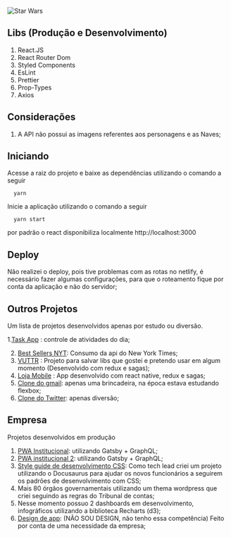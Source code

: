 ![Star Wars](https://upload.wikimedia.org/wikipedia/commons/6/6c/Star_Wars_Logo.svg)

## Libs (Produção e Desenvolvimento)

1. React.JS
1. React Router Dom
1. Styled Components
1. EsLint
1. Prettier
1. Prop-Types
1. Axios

## Considerações

1. A API não possui as imagens referentes aos personagens e as Naves;

## Iniciando

Acesse a raiz do projeto e baixe as dependências utilizando o comando a seguir

```shell
  yarn
```

Inicie a aplicação utilizando o comando a seguir

```shell
  yarn start
```

por padrão o react disponibiliza localmente http://localhost:3000

## Deploy

Não realizei o deploy, pois tive problemas com as rotas no netlify, é necessário fazer algumas configurações, para que o roteamento fique por conta da aplicação e não do servidor;

## Outros Projetos

Um lista de projetos desenvolvidos apenas por estudo ou diversão.

1.[Task App](https://task-minimal.netlify.com/) : controle de atividades do dia;

2. [Best Sellers NYT](https://bestsellers.netlify.com/): Consumo da api do New York Times;
3. [VUTTR](https://github.com/JulioVMelo/vuttr) : Projeto para salvar libs que gostei e pretendo usar em algum momento (Desenvolvido com redux e sagas);
4. [Loja Mobile](https://github.com/JulioVMelo/RocketShoesMobile) : App desenvolvido com react native, redux e sagas;
5. [Clone do gmail](https://github.com/JulioVMelo/clone-gmail): apenas uma brincadeira, na época estava estudando flexbox;
6. [Clone do Twitter](https://github.com/JulioVMelo/clone-gmail): apenas diversão;

## Empresa

Projetos desenvolvidos em produção

1. [PWA Institucional](https://www.alfagroup.tech/): utilizando Gatsby + GraphQL;
1. [PWA institucional 2](https://www.alfainteligencia.com.br/): utilizando Gatsby + GraphQL;
1. [Style guide de desenvolvimento CSS](http://styleguide.sogo.com.br/docs/css/): Como tech lead criei um projeto utilizando o Docusaurus para ajudar os novos funcionários a seguirem os padrões de desenvolvimento com CSS;
1. Mais 80 órgãos governamentais utilizando um thema wordpress que criei seguindo as regras do Tribunal de contas;
1. Nesse momento possuo 2 dashboards em desenvolvimento, infográficos utilizando a biblioteca Recharts (d3);
1. [Design de app](https://prototipotensai.netlify.com/): (NÃO SOU DESIGN, não tenho essa competência) Feito por conta de uma necessidade da empresa;
